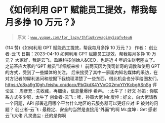 # 《如何利用 GPT 赋能员工提效，帮我每月多挣 10 万元？》

> 原文：[`www.yuque.com/for_lazy/thfiu8/vvagimy5zgfv4eu6`](https://www.yuque.com/for_lazy/thfiu8/vvagimy5zgfv4eu6)

<ne-h2 id="5be141da" data-lake-id="5be141da"><ne-heading-ext><ne-heading-anchor></ne-heading-anchor><ne-heading-fold></ne-heading-fold></ne-heading-ext><ne-heading-content><ne-text id="uf07f6871">(114 赞)《如何利用 GPT 赋能员工提效，帮我每月多挣 10 万元？》</ne-text></ne-heading-content></ne-h2> <ne-p id="u3af5bffe" data-lake-id="u3af5bffe"><ne-text id="ub12984af">作者： 创业者-云飞</ne-text></ne-p> <ne-p id="u5df43dc0" data-lake-id="u5df43dc0"><ne-text id="ue85f0e54">日期：2023-04-10</ne-text></ne-p> <ne-p id="u38b76a44" data-lake-id="u38b76a44"><ne-text id="u41f350e7">如何利用 GPT 赋能员工提效，帮我每月多挣 10 万元？</ne-text></ne-p> <ne-p id="ubf220476" data-lake-id="ubf220476"><ne-text id="u4218dd7f">大家好，我是云飞，盈腾科技创始人&CEO，也是近 4 年的生财老圈友了。之前答应大家的“GPT 裁员”详细版来啦！</ne-text></ne-p> <ne-p id="u71445a45" data-lake-id="u71445a45"><ne-text id="u01a0322a">前两天因为我司新奇的调教和使用 GPT 的方式，受到了一些媒体的关注。</ne-text></ne-p> <ne-p id="ua05c2f16" data-lake-id="ua05c2f16"><ne-text id="u1dfbacaf">后来接受了其中一家国内知名媒体的采访，在对方记者的犀利追问和挖掘下我梳理清楚了一些东西，借此机会也分享给圈友们。</ne-text></ne-p> <ne-p id="uf958c2bc" data-lake-id="uf958c2bc">[<ne-text id="ud3c6ccc4">https://c8xa9g10gh.feishu.cn/docx/PbGkdX4YVoO02mxYlYKcbgASnSg</ne-text>](https://c8xa9g10gh.feishu.cn/docx/PbGkdX4YVoO02mxYlYKcbgASnSg)</ne-p> <ne-hole id="udbea2ea4" data-lake-id="udbea2ea4"><ne-card data-card-name="hr" data-card-type="block" id="Sn3vG" data-event-boundary="card"><ne-p id="ue1a2efbd" data-lake-id="ue1a2efbd"><ne-text id="ubd851c8f">评论区：</ne-text></ne-p> <ne-p id="u10adfcd2" data-lake-id="u10adfcd2"><ne-text id="ub115e906">周彦充 : 先收藏，再细读，信息量爆炸</ne-text> <ne-text id="u66d58cac">希声。 : 太牛了！好文</ne-text> <ne-text id="u3dadf3f3">孙策 : 你联系方式多少呀，太牛了</ne-text> <ne-text id="uda98fb1a">创业者-云飞 : 哇，孙策大佬</ne-text> <ne-text id="uca601285">Mr.度坤 : 好文，向大佬请教一个问题，API 部署选用哪个平台什么地区的云服务器可以更好应对 IP 被封的问题？</ne-text> <ne-text id="u31467b21">创业者-云飞 : 最稳定、安全的当然是直接用“外面”的啊</ne-text> <ne-text id="ude200595">Mr.度坤 : Get 感谢云飞大佬</ne-text> <ne-text id="uff303d1f">凡灵逸尘 : 还的是你啊</ne-text></ne-p></ne-card></ne-hole>